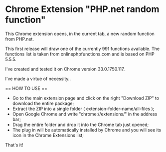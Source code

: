 Chrome Extension "PHP.net random function"
=============================

This Chrome extension opens, in the current tab, a new random function from PHP.net.

This first release will draw one of the currently 991 functions available.
The functions list is taken from onlinephpfunctions.com and is based on PHP 5.5.5.

I've created and tested it on Chrome version 33.0.1750.117.

I've made a virtue of necessity..

== HOW TO USE ==

- Go to the main extension page and click on the right "Download ZIP" to download the entire package;
- Extract the ZIP into a single folder ( extension-folder-name/all-files );
- Open Google Chrome and write "chrome://extensions/" in the address bar;
- Drag the entire folder and drop it into the Chrome tab just opened;
- The plug in will be automatically installed by Chrome and you will see its icon in the Chrome Extensions list;

That's it!
